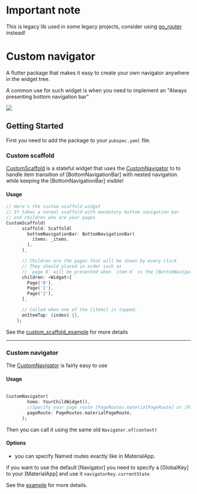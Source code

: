 # Important note

This is legacy lib used in some legacy projects, consider using [go_router](https://github.com/flutter/packages/tree/main/packages/go_router) instead!

# Custom navigator

A flutter package that makes it easy to create your own navigator
anywhere in the widget tree.

A common use for such widget is when you need to implement an "Always presenting bottom navigation bar"

![](giphy.gif)

## Getting Started
First you need to add the package to your `pubspec.yaml` file.

### Custom scaffold

[CustomScaffold](https://github.com/ayham95/Custom-navigator/tree/master/custom_scaffold_example)
is a stateful widget that uses the [CustomNavigator](https://github.com/ayham95/Custom-navigator/tree/master/example) to to handle item
transition of [BottomNavigationBar] with nested navigation while keeping
the [BottomNavigationBar] visible!

#### Usage

```dart
// Here's the custom scaffold widget
// It takes a normal scaffold with mandatory bottom navigation bar
// and children who are your pages
CustomScaffold(
      scaffold: Scaffold(
        bottomNavigationBar: BottomNavigationBar(
          items: _items,
        ),
      ),

      // Children are the pages that will be shown by every click
      // They should placed in order such as
      // `page 0` will be presented when `item 0` in the [BottomNavigationBar] clicked.
      children: <Widget>[
        Page('0'),
        Page('1'),
        Page('2'),
      ],

      // Called when one of the [items] is tapped.
      onItemTap: (index) {},
    );
```

See the
[custom_scaffold_example](https://github.com/ayham95/Custom-navigator/tree/master/custom_scaffold_example)
for more details

_______
### Custom navigator 

The [CustomNavigator](https://github.com/ayham95/Custom-navigator/tree/master/example) is fairly easy to use


#### Usage

```dart

CustomNavigator(
        home: YourChildWidget(),
        //Specify your page route [PageRoutes.materialPageRoute] or [PageRoutes.cupertinoPageRoute]
        pageRoute: PageRoutes.materialPageRoute,
      );
```
Then you can call it using the same old `Navigator.of(context)`
#### Options
* you can specify Named routes exactly like in MaterialApp.

if you want to use the default [Navigator] you need to specify a
[GlobalKey] to your [MaterialApp] and use it `navigatorKey.currentState`

See the
[example](https://github.com/ayham95/Custom-navigator/tree/master/example)
for more details.